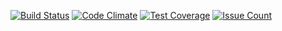 [![Build Status](https://travis-ci.org/Stefan-Endres/shgo.svg?branch=master)](https://travis-ci.org/Stefan-Endres/shgo)
[![Code Climate](https://codeclimate.com/github/Stefan-Endres/shgo/badges/gpa.svg)](https://codeclimate.com/github/Stefan-Endres/shgo)
[![Test Coverage](https://codeclimate.com/github/Stefan-Endres/shgo/badges/coverage.svg)](https://codeclimate.com/github/Stefan-Endres/shgo/coverage)
[![Issue Count](https://codeclimate.com/github/Stefan-Endres/shgo/badges/issue_count.svg)](https://codeclimate.com/github/Stefan-Endres/shgo)
